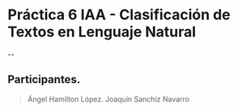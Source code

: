 # Práctica 6 IAA - Clasificación de Textos en Lenguaje Natural
--
## Participantes.
> Ángel Hamilton López. 
> Joaquín Sanchíz Navarro
